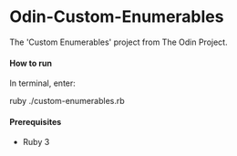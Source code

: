 <h1>Odin-Custom-Enumerables</h1>
<p>The 'Custom Enumerables' project from The Odin Project.</p>

<h4>How to run</h4>
<p>In terminal, enter:</p>
<p>ruby ./custom-enumerables.rb</p>

<h4>Prerequisites</h4>
<ul>
    <li>Ruby 3</li>
</ul>